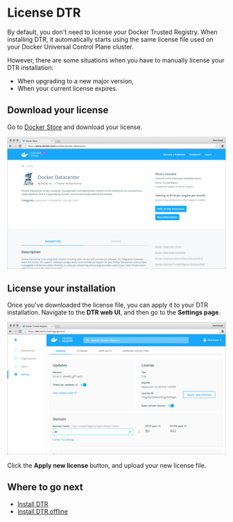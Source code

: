 <!--[metadata]>
+++
aliases = ["/docker-trusted-registry/license/"]
title = "License DTR"
description = "Learn how to license your Docker Trusted Registry installation."
keywords = ["docker, dtr, install, license"]
[menu.main]
parent="workw_dtr_install"
identifier="dtr_license"
weight=31
+++
<![end-metadata]-->


# License DTR

By default, you don't need to license your Docker Trusted Registry. When
installing DTR, it automatically starts using the same license file used on
your Docker Universal Control Plane cluster.

However, there are some situations when you have to manually license your
DTR installation:

* When upgrading to a new major version,
* When your current license expires.


## Download your license

Go to [Docker Store](https://store.docker.com/bundles/docker-datacenter) and
download your license.

![](../images/license-1.png)


## License your installation

Once you've downloaded the license file, you can apply it to your DTR
installation. Navigate to the **DTR web UI**, and then go to the **Settings
page**.

![](../images/license-2.png)

Click the **Apply new license** button, and upload your new license file.


## Where to go next

* [Install DTR](install-dtr.md)
* [Install DTR offline](install-dtr-offline.md)
